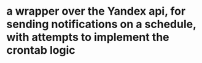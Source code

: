 # a wrapper over the Yandex api, for sending notifications on a schedule, with attempts to implement the crontab logic
